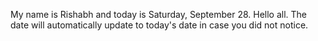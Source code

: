 My name is Rishabh and today is Saturday, September 28. Hello all. The date will automatically update to today's date in case you did not notice.
